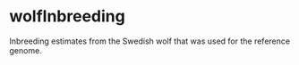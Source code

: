 # wolfInbreeding
Inbreeding estimates from the Swedish wolf that was used for the reference genome.
